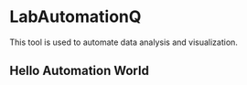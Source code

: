 # LabAutomationQ
This tool is used to automate data analysis and visualization.
## Hello Automation World
